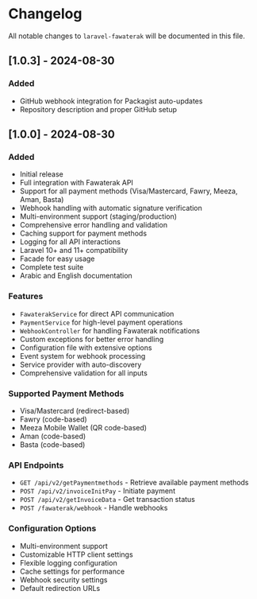 # Changelog

All notable changes to `laravel-fawaterak` will be documented in this file.

## [1.0.3] - 2024-08-30

### Added

- GitHub webhook integration for Packagist auto-updates
- Repository description and proper GitHub setup

## [1.0.0] - 2024-08-30

### Added

- Initial release
- Full integration with Fawaterak API
- Support for all payment methods (Visa/Mastercard, Fawry, Meeza, Aman, Basta)
- Webhook handling with automatic signature verification
- Multi-environment support (staging/production)
- Comprehensive error handling and validation
- Caching support for payment methods
- Logging for all API interactions
- Laravel 10+ and 11+ compatibility
- Facade for easy usage
- Complete test suite
- Arabic and English documentation

### Features

- `FawaterakService` for direct API communication
- `PaymentService` for high-level payment operations
- `WebhookController` for handling Fawaterak notifications
- Custom exceptions for better error handling
- Configuration file with extensive options
- Event system for webhook processing
- Service provider with auto-discovery
- Comprehensive validation for all inputs

### Supported Payment Methods

- Visa/Mastercard (redirect-based)
- Fawry (code-based)
- Meeza Mobile Wallet (QR code-based)
- Aman (code-based)
- Basta (code-based)

### API Endpoints

- `GET /api/v2/getPaymentmethods` - Retrieve available payment methods
- `POST /api/v2/invoiceInitPay` - Initiate payment
- `POST /api/v2/getInvoiceData` - Get transaction status
- `POST /fawaterak/webhook` - Handle webhooks

### Configuration Options

- Multi-environment support
- Customizable HTTP client settings
- Flexible logging configuration
- Cache settings for performance
- Webhook security settings
- Default redirection URLs
